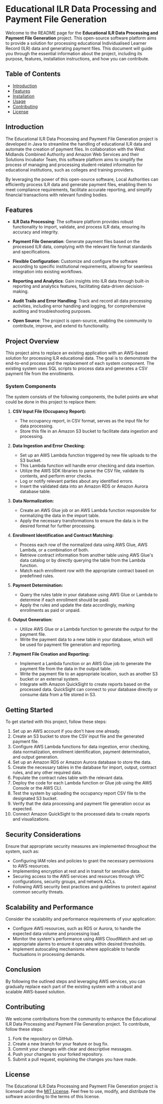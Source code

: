 # Educational ILR Data Processing and Payment File Generation

Welcome to the README page for the **Educational ILR Data Processing and Payment File Generation** project. This open-source software platform aims to provide a solution for processing educational Individualised Learner Record (ILR) data and generating payment files. This document will guide you through the essential information about the project, including its purpose, features, installation instructions, and how you can contribute.

## Table of Contents

- [Introduction](#introduction)
- [Features](#features)
- [Installation](#installation)
- [Usage](#usage)
- [Contributing](#contributing)
- [License](#license)

## Introduction

The Educational ILR Data Processing and Payment File Generation project is developed in Java to streamline the handling of educational ILR data and automate the creation of payment files. In collaboration with the West Midlands Combined Authority and Amazon Web Services and their Solutions Incubator Team, this software platform aims to simplify the process of managing and processing student-related information for educational institutions, such as colleges and training providers.

By leveraging the power of this open-source software, Local Authorities can efficiently process ILR data and generate payment files, enabling them to meet compliance requirements, facilitate accurate reporting, and simplify financial transactions with relevant funding bodies.

## Features

- **ILR Data Processing**: The software platform provides robust functionality to import, validate, and process ILR data, ensuring its accuracy and integrity.

- **Payment File Generation**: Generate payment files based on the processed ILR data, complying with the relevant file format standards and specifications.

- **Flexible Configuration**: Customize and configure the software according to specific institutional requirements, allowing for seamless integration into existing workflows.

- **Reporting and Analytics**: Gain insights into ILR data through built-in reporting and analytics features, facilitating data-driven decision-making.

- **Audit Trails and Error Handling**: Track and record all data processing activities, including error handling and logging, for comprehensive auditing and troubleshooting purposes.

- **Open Source**: The project is open-source, enabling the community to contribute, improve, and extend its functionality.

## Project Overview

This project aims to replace an existing application with an AWS-based solution for processing ILR educational data. The goal is to demonstrate the end-to-end process and the replacement of each system component. The existing system uses SQL scripts to process data and generates a CSV payment file from the enrollments.

### System Components

The system consists of the following components, the bullet points are what could be done in this project to replace them:

1. **CSV Input File (Occupancy Report):**
   - The occupancy report, in CSV format, serves as the input file for data processing.
   - Store this file in an Amazon S3 bucket to facilitate data ingestion and processing.

2. **Data Ingestion and Error Checking:**
   - Set up an AWS Lambda function triggered by new file uploads to the S3 bucket.
   - This Lambda function will handle error checking and data insertion.
   - Utilize the AWS SDK libraries to parse the CSV file, validate its contents, and perform error checks.
   - Log or notify relevant parties about any identified errors.
   - Insert the validated data into an Amazon RDS or Amazon Aurora database table.

3. **Data Normalization:**
   - Create an AWS Glue job or an AWS Lambda function responsible for normalizing the data in the import table.
   - Apply the necessary transformations to ensure the data is in the desired format for further processing.

4. **Enrollment Identification and Contract Matching:**
   - Process each row of the normalized data using AWS Glue, AWS Lambda, or a combination of both.
   - Retrieve contract information from another table using AWS Glue's data catalog or by directly querying the table from the Lambda function.
   - Match each enrollment row with the appropriate contract based on predefined rules.

5. **Payment Determination:**
   - Query the rules table in your database using AWS Glue or Lambda to determine if each enrollment should be paid.
   - Apply the rules and update the data accordingly, marking enrollments as paid or unpaid.

6. **Output Generation:**
   - Utilize AWS Glue or a Lambda function to generate the output for the payment file.
   - Write the payment data to a new table in your database, which will be used for payment file generation and reporting.

7. **Payment File Creation and Reporting:**
   - Implement a Lambda function or an AWS Glue job to generate the payment file from the data in the output table.
   - Write the payment file to an appropriate location, such as another S3 bucket or an external system.
   - Integrate with Amazon QuickSight to create reports based on the processed data. QuickSight can connect to your database directly or consume data from a file stored in S3.

## Getting Started

To get started with this project, follow these steps:

1. Set up an AWS account if you don't have one already.
2. Create an S3 bucket to store the CSV input file and the generated payment file.
3. Configure AWS Lambda functions for data ingestion, error checking, data normalization, enrollment identification, payment determination, and output generation.
4. Set up an Amazon RDS or Amazon Aurora database to store the data.
5. Create the necessary tables in the database for import, output, contract rules, and any other required data.
6. Populate the contract rules table with the relevant data.
7. Deploy the code for each Lambda function or Glue job using the AWS Console or the AWS CLI.
8. Test the system by uploading the occupancy report CSV file to the designated S3 bucket.
9. Verify that the data processing and payment file generation occur as expected.
10. Connect Amazon QuickSight to the processed data to create reports and visualizations.

## Security Considerations

Ensure that appropriate security measures are implemented throughout the system, such as:

- Configuring IAM roles and policies to grant the necessary permissions to AWS resources.
- Implementing encryption at rest and in transit for sensitive data.
- Securing access to the AWS services and resources through VPC configurations, security groups, and network ACLs.
- Following AWS security best practices and guidelines to protect against common security threats.

## Scalability and Performance

Consider the scalability and performance requirements of your application:

- Configure AWS resources, such as RDS or Aurora, to handle the expected data volume and processing load.
- Monitor the system's performance using AWS CloudWatch and set up appropriate alarms to ensure it operates within desired thresholds.
- Implement autoscaling mechanisms where applicable to handle fluctuations in processing demands.

## Conclusion

By following the outlined steps and leveraging AWS services, you can gradually replace each part of the existing system with a robust and scalable AWS-based solution.

## Contributing

We welcome contributions from the community to enhance the Educational ILR Data Processing and Payment File Generation project. To contribute, follow these steps:

1. Fork the repository on GitHub.
2. Create a new branch for your feature or bug fix.
3. Commit your changes with clear and descriptive messages.
4. Push your changes to your forked repository.
5. Submit a pull request, explaining the changes you have made.

## License

The Educational ILR Data Processing and Payment File Generation project is licensed under the [MIT License](LICENSE). Feel free to use, modify, and distribute the software according to the terms of this license.
